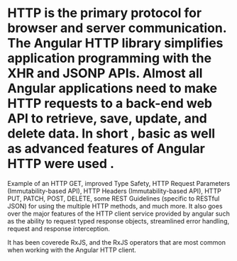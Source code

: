 #  HTTP is the primary protocol for browser and server communication. The Angular HTTP library simplifies application programming with the XHR and JSONP APIs. Almost all Angular applications need to make HTTP requests to a back-end web API to retrieve, save, update, and delete data. In short , basic as well as advanced features of Angular HTTP were used .

Example of an HTTP GET, improved Type Safety, HTTP Request Parameters (Immutability-based API), HTTP Headers (Immutability-based API), HTTP PUT, PATCH, POST, DELETE, some REST Guidelines (specific to RESTful JSON) for using the multiple HTTP methods, and much more. It also goes over the major features of the HTTP client service provided by angular such as the ability to request typed response objects, streamlined error handling, request and response interception.

It has been coverede RxJS, and the RxJS operators that are most common when working with the Angular HTTP client. 
